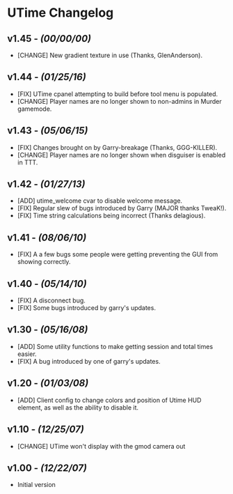 # UTime Changelog
## v1.45 - *(00/00/00)*
* [CHANGE] New gradient texture in use (Thanks, GlenAnderson).

## v1.44 - *(01/25/16)*
* [FIX] UTime cpanel attempting to build before tool menu is populated.
* [CHANGE] Player names are no longer shown to non-admins in Murder gamemode.

## v1.43 - *(05/06/15)*
* [FIX] Changes brought on by Garry-breakage (Thanks, GGG-KILLER).
* [CHANGE] Player names are no longer shown when disguiser is enabled in TTT.

## v1.42 - *(01/27/13)*
* [ADD] utime_welcome cvar to disable welcome message.
* [FIX] Regular slew of bugs introduced by Garry (MAJOR thanks TweaK!).
* [FIX] Time string calculations being incorrect (Thanks delagious).

## v1.41 - *(08/06/10)*
* [FIX] A a few bugs some people were getting preventing the GUI from showing correctly.

## v1.40 - *(05/14/10)*
* [FIX] A disconnect bug.
* [FIX] Some bugs introduced by garry's updates.

## v1.30 - *(05/16/08)*
* [ADD] Some utility functions to make getting session and total times easier.
* [FIX] A bug introduced by one of garry's updates.

## v1.20 - *(01/03/08)*
* [ADD] Client config to change colors and position of Utime HUD element, as well as the ability to disable it.

## v1.10 - *(12/25/07)*
* [CHANGE] UTime won't display with the gmod camera out

## v1.00 - *(12/22/07)*
* Initial version
